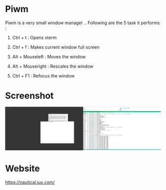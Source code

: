 Piwm
====

Piwm is a very small window manager .. Following are the 5 task it performs :

1) Ctrl + t     : Opens xterm

2) Ctrl + f     : Makes current window full screen

3) Alt + Mouseleft   : Moves the window

4) Alt + Mouseright  : Rescales the window

5) Ctrl + F1 : Refocus the window


Screenshot
==========

![Screenshot](https://github.com/nautical/piwm/raw/master/screenshot.png)


Website
=======
https://nautical.jux.com/
